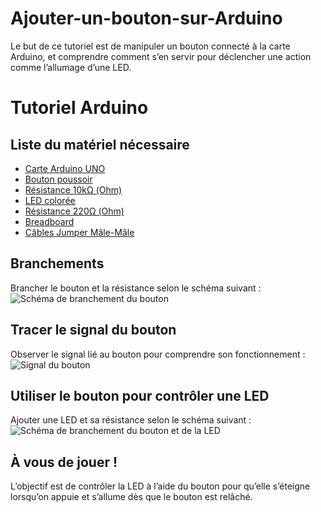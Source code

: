 # Ajouter-un-bouton-sur-Arduino
Le but de ce tutoriel est de manipuler un bouton connecté à la carte Arduino, et comprendre comment s’en servir pour déclencher une action comme l’allumage d’une LED.
# Tutoriel Arduino

## Liste du matériel nécessaire
- [Carte Arduino UNO](https://vittascience.com/shop/4/arduino-uno-rev3)
- [Bouton poussoir](https://vittascience.com/shop/2/kit-electronique-meteo-arduino)
- [Résistance 10kΩ (Ohm)](https://vittascience.com/shop/2/kit-electronique-meteo-arduino)
- [LED colorée](https://vittascience.com/shop/2/kit-electronique-meteo-arduino)
- [Résistance 220Ω (Ohm)](https://vittascience.com/shop/2/kit-electronique-meteo-arduino)
- [Breadboard](https://vittascience.com/shop/2/kit-electronique-meteo-arduino)
- [Câbles Jumper Mâle-Mâle](https://vittascience.com/shop/2/kit-electronique-meteo-arduino)

## Branchements
Brancher le bouton et la résistance selon le schéma suivant :
![Schéma de branchement du bouton](https://vittascience.com/public/content/user_data/tuto_img/Wiring-Button-for-Arduino.jpg)

## Tracer le signal du bouton
Observer le signal lié au bouton pour comprendre son fonctionnement :
![Signal du bouton](https://vittascience.com/public/content/user_data/tuto_img/Graph-Button-for-Arduino.png)

## Utiliser le bouton pour contrôler une LED
Ajouter une LED et sa résistance selon le schéma suivant :
![Schéma de branchement du bouton et de la LED](https://vittascience.com/public/content/user_data/tuto_img/Wiring-Button-LED-for-Arduino.jpg)

## À vous de jouer !
L’objectif est de contrôler la LED à l’aide du bouton pour qu’elle s’éteigne lorsqu’on appuie et s’allume dès que le bouton est relâché.
